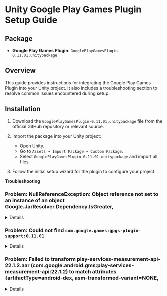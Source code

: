 
# Unity Google Play Games Plugin Setup Guide

## Package
- **Google Play Games Plugin**: `GooglePlayGamesPlugin-0.11.01.unitypackage`

## Overview
This guide provides instructions for integrating the Google Play Games Plugin into your Unity project. It also includes a troubleshooting section to resolve common issues encountered during setup.

## Installation
1. Download the `GooglePlayGamesPlugin-0.11.01.unitypackage` file from the official GitHub repository or relevant source.
2. Import the package into your Unity project:
   - Open Unity.
   - Go to `Assets → Import Package → Custom Package`.
   - Select `GooglePlayGamesPlugin-0.11.01.unitypackage` and import all files.

3. Follow the initial setup wizard for the plugin to configure your project.



<summary><strong>Troubleshooting</strong></summary>


### Problem: NullReferenceException: Object reference not set to an instance of an object Google.JarResolver.Dependency.IsGreater,
<details>
**Symptoms**: Redundant dependencies or sub-dependencies on both UPM and Custom Package which the EDM4U cannot resolve correctly.

**Solution**:  
Apparently the issue was UPM registry

1. Move to Min API 24 and target Highest possible API
2. I removed the UPM package
3. Removed the ExternalDependencyManager folder
4. Installed EDM4U 1.2.183 from unity package found here
5. Assets -> Refresh
   External Dependency Manager appeared but didn't showed the resolver
6. Assets -> External Dependency Manager -> Version Handler -> Update
   He found an obsolete file, I applied what he proposed.
7. Android resolver appear in External Dependency Manager
8. Force resolve suceed instantly (good sign that it works)
Build succeed
   
</details>


### Problem: Could not find `com.google.games:gpgs-plugin-support:0.11.01`
<details>
**Symptoms**: During Android dependency resolution, Unity reports that it cannot locate the required files.

**Solution**:  
1. Open the file:  
   `Assets/GooglePlayGames/com.google.play.games/Editor/GooglePlayGamesPluginDependencies.xml`

2. Locate the following line:  
   <repository>Packages/com.google.play.games/Editor/m2repository</repository>

3. Replace it with:
   <repository>Assets/GooglePlayGames/com.google.play.games/Editor/m2repository</repository>

4. Save and close the file.

5. In Unity, click:
Assets → External Dependency Manager → Android Resolver → Force Resolve

6. Raise your hands and thank the Almighty – you're done! 🎉

</details>



### Problem: Failed to transform play-services-measurement-api-22.1.2.aar (com.google.android.gms:play-services-measurement-api:22.1.2) to match attributes {artifactType=android-dex, asm-transformed-variant=NONE,

<details>
**Symptoms**: Minimum SDK is too low

**Solution**:  
1. Project Settings > Player Minimum API Level:
   Change into API Level 28

</details>
